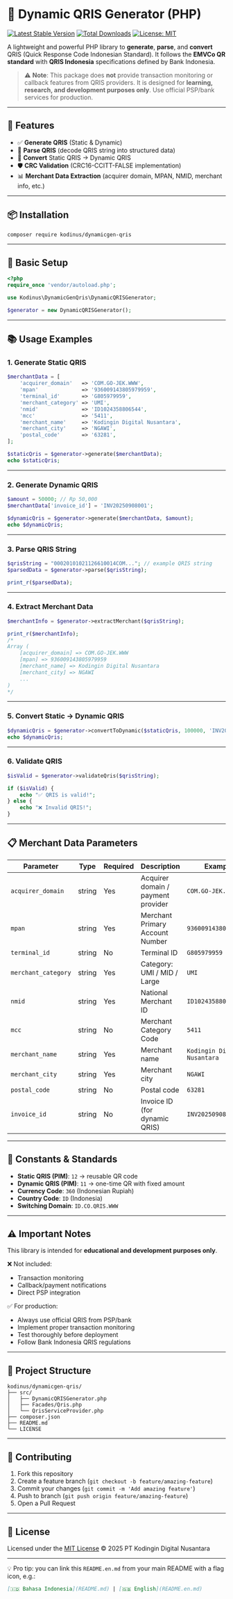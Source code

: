 # 🏦 Dynamic QRIS Generator (PHP)

[![Latest Stable Version](https://poser.pugx.org/kodinus/dynamicgen-qris/v)](https://packagist.org/packages/kodinus/dynamicgen-qris)
[![Total Downloads](https://poser.pugx.org/kodinus/dynamicgen-qris/downloads)](https://packagist.org/packages/kodinus/dynamicgen-qris)
[![License: MIT](https://img.shields.io/badge/License-MIT-yellow.svg)](https://opensource.org/licenses/MIT)

A lightweight and powerful PHP library to **generate**, **parse**, and **convert** QRIS (Quick Response Code Indonesian Standard).
It follows the **EMVCo QR standard** with **QRIS Indonesia** specifications defined by Bank Indonesia.

> ⚠️ **Note**: This package does **not** provide transaction monitoring or callback features from QRIS providers.
> It is designed for **learning, research, and development purposes only**. Use official PSP/bank services for production.

---

## 🚀 Features

* ✅ **Generate QRIS** (Static & Dynamic)
* 📖 **Parse QRIS** (decode QRIS string into structured data)
* 🔄 **Convert** Static QRIS → Dynamic QRIS
* 🛡️ **CRC Validation** (CRC16-CCITT-FALSE implementation)
* 📊 **Merchant Data Extraction** (acquirer domain, MPAN, NMID, merchant info, etc.)

---

## 📦 Installation

```bash
composer require kodinus/dynamicgen-qris
```

---

## 🔧 Basic Setup

```php
<?php
require_once 'vendor/autoload.php';

use Kodinus\DynamicGenQris\DynamicQRISGenerator;

$generator = new DynamicQRISGenerator();
```

---

## 📚 Usage Examples

### 1. Generate Static QRIS

```php
$merchantData = [
    'acquirer_domain'   => 'COM.GO-JEK.WWW',
    'mpan'              => '936009143805979959',
    'terminal_id'       => 'G805979959',
    'merchant_category' => 'UMI',
    'nmid'              => 'ID1024358806544',
    'mcc'               => '5411',
    'merchant_name'     => 'Kodingin Digital Nusantara',
    'merchant_city'     => 'NGAWI',
    'postal_code'       => '63281',
];

$staticQris = $generator->generate($merchantData);
echo $staticQris;
```

---

### 2. Generate Dynamic QRIS

```php
$amount = 50000; // Rp 50,000
$merchantData['invoice_id'] = 'INV20250908001';

$dynamicQris = $generator->generate($merchantData, $amount);
echo $dynamicQris;
```

---

### 3. Parse QRIS String

```php
$qrisString = "00020101021126610014COM..."; // example QRIS string
$parsedData = $generator->parse($qrisString);

print_r($parsedData);
```

---

### 4. Extract Merchant Data

```php
$merchantInfo = $generator->extractMerchant($qrisString);

print_r($merchantInfo);
/*
Array (
    [acquirer_domain] => COM.GO-JEK.WWW
    [mpan] => 936009143805979959
    [merchant_name] => Kodingin Digital Nusantara
    [merchant_city] => NGAWI
    ...
)
*/
```

---

### 5. Convert Static → Dynamic QRIS

```php
$dynamicQris = $generator->convertToDynamic($staticQris, 100000, 'INV20250908002');
echo $dynamicQris;
```

---

### 6. Validate QRIS

```php
$isValid = $generator->validateQris($qrisString);

if ($isValid) {
    echo "✅ QRIS is valid!";
} else {
    echo "❌ Invalid QRIS!";
}
```

---

## 📋 Merchant Data Parameters

| Parameter           | Type   | Required | Description                        | Example                      |
| ------------------- | ------ | -------- | ---------------------------------- | ---------------------------- |
| `acquirer_domain`   | string | Yes      | Acquirer domain / payment provider | `COM.GO-JEK.WWW`             |
| `mpan`              | string | Yes      | Merchant Primary Account Number    | `936009143805979959`         |
| `terminal_id`       | string | No       | Terminal ID                        | `G805979959`                 |
| `merchant_category` | string | Yes      | Category: UMI / MID / Large        | `UMI`                        |
| `nmid`              | string | Yes      | National Merchant ID               | `ID1024358806544`            |
| `mcc`               | string | No       | Merchant Category Code             | `5411`                       |
| `merchant_name`     | string | Yes      | Merchant name                      | `Kodingin Digital Nusantara` |
| `merchant_city`     | string | Yes      | Merchant city                      | `NGAWI`                      |
| `postal_code`       | string | No       | Postal code                        | `63281`                      |
| `invoice_id`        | string | No       | Invoice ID (for dynamic QRIS)      | `INV20250908001`             |

---

## 🔑 Constants & Standards

* **Static QRIS (PIM)**: `12` → reusable QR code
* **Dynamic QRIS (PIM)**: `11` → one-time QR with fixed amount
* **Currency Code**: `360` (Indonesian Rupiah)
* **Country Code**: `ID` (Indonesia)
* **Switching Domain**: `ID.CO.QRIS.WWW`

---

## ⚠️ Important Notes

This library is intended for **educational and development purposes only**.

❌ Not included:

* Transaction monitoring
* Callback/payment notifications
* Direct PSP integration

✅ For production:

* Always use official QRIS from PSP/bank
* Implement proper transaction monitoring
* Test thoroughly before deployment
* Follow Bank Indonesia QRIS regulations

---

## 📁 Project Structure

```
kodinus/dynamicgen-qris/
├── src/
│   ├── DynamicQRISGenerator.php
│   ├── Facades/Qris.php
│   └── QrisServiceProvider.php
├── composer.json
├── README.md
└── LICENSE
```

---

## 🤝 Contributing

1. Fork this repository
2. Create a feature branch (`git checkout -b feature/amazing-feature`)
3. Commit your changes (`git commit -m 'Add amazing feature'`)
4. Push to branch (`git push origin feature/amazing-feature`)
5. Open a Pull Request

---

## 📄 License

Licensed under the [MIT License](LICENSE) © 2025 PT Kodingin Digital Nusantara

---

💡 Pro tip: you can link this `README.en.md` from your main README with a flag icon, e.g.:

```md
[🇮🇩 Bahasa Indonesia](README.md) | [🇬🇧 English](README.en.md)